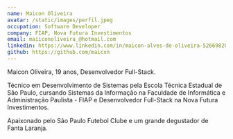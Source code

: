 ```yaml
---
name: Maicon Oliveira
avatar: /static/images/perfil.jpeg
occupation: Software Developer
company: FIAP, Nova Futura Investimentos
email: maiiconoliveira_@hotmail.com
linkedin: https://www.linkedin.com/in/maicon-alves-de-oliveira-526698203/
github: https://github.com/maicxn
---
```


Maicon Oliveira, 19 anos, Desenvolvedor Full-Stack.

Técnico em Desenvolvimento de Sistemas pela Escola Técnica Estadual de São Paulo, cursando Sistemas da Informação na Faculdade de Informática e Administração Paulista - FIAP e Desenvolvedor Full-Stack na Nova Futura Investimentos.

Apaixonado pelo São Paulo Futebol Clube e um grande degustador de Fanta Laranja.
